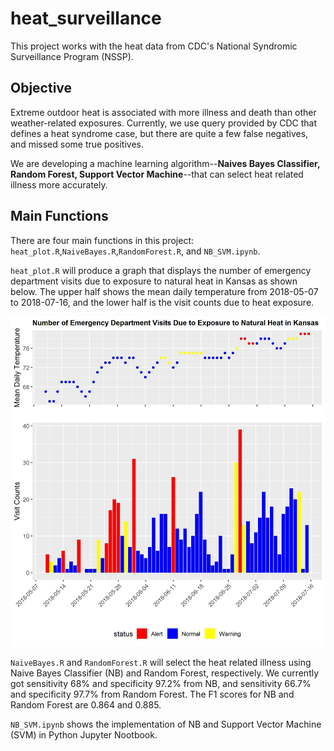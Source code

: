 # heat_surveillance
This project works with the heat data from CDC's National Syndromic Surveillance Program (NSSP).

## Objective

Extreme outdoor heat is associated with more illness and death than other weather-related exposures. Currently, we use query provided by CDC that defines a heat syndrome case, but there are quite a few false negatives, and missed some true positives.

We are developing a machine learning algorithm--**Naives Bayes Classifier, Random Forest, Support Vector Machine**--that can select heat related illness more accurately.

## Main Functions

There are four main functions in this project: `heat_plot.R`,`NaiveBayes.R`,`RandomForest.R`, and `NB_SVM.ipynb`.

`heat_plot.R` will produce a graph that displays the number of emergency department visits due to exposure to natural heat in Kansas as shown below. The upper half shows the mean daily temperature from 2018-05-07 to 2018-07-16, and the lower half is the visit counts due to heat exposure.

![alt text](https://github.com/Mengjiao0714/heat_surveillance/blob/master/Exposure_To_Heat_kansas.jpg)


`NaiveBayes.R` and `RandomForest.R` will select the heat related illness using Naive Bayes Classifier (NB) and Random Forest, respectively. We currently got sensitivity 68% and specificity 97.2% from NB, and sensitivity 66.7% and specificity 97.7% from Random Forest. The F1 scores for NB and Random Forest are 0.864 and 0.885.

`NB_SVM.ipynb` shows the implementation of NB and Support Vector Machine (SVM) in Python Jupyter Nootbook.
